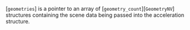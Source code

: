 [`geometries`] is a pointer to an array of [`geometry_count`][`GeometryNV`] structures containing the scene data being passed
into the acceleration structure.